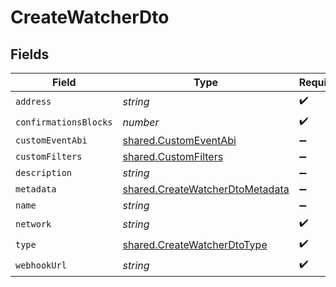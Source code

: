 # CreateWatcherDto


## Fields

| Field                                                                                     | Type                                                                                      | Required                                                                                  | Description                                                                               | Example                                                                                   |
| ----------------------------------------------------------------------------------------- | ----------------------------------------------------------------------------------------- | ----------------------------------------------------------------------------------------- | ----------------------------------------------------------------------------------------- | ----------------------------------------------------------------------------------------- |
| `address`                                                                                 | *string*                                                                                  | :heavy_check_mark:                                                                        | N/A                                                                                       | 0x298e760768c8481780397eE28A127eAd584df4ee                                                |
| `confirmationsBlocks`                                                                     | *number*                                                                                  | :heavy_check_mark:                                                                        | N/A                                                                                       | 0                                                                                         |
| `customEventAbi`                                                                          | [shared.CustomEventAbi](../../../sdk/models/shared/customeventabi.md)                     | :heavy_minus_sign:                                                                        | N/A                                                                                       |                                                                                           |
| `customFilters`                                                                           | [shared.CustomFilters](../../../sdk/models/shared/customfilters.md)                       | :heavy_minus_sign:                                                                        | N/A                                                                                       |                                                                                           |
| `description`                                                                             | *string*                                                                                  | :heavy_minus_sign:                                                                        | N/A                                                                                       | watcher tests                                                                             |
| `metadata`                                                                                | [shared.CreateWatcherDtoMetadata](../../../sdk/models/shared/createwatcherdtometadata.md) | :heavy_minus_sign:                                                                        | N/A                                                                                       |                                                                                           |
| `name`                                                                                    | *string*                                                                                  | :heavy_minus_sign:                                                                        | N/A                                                                                       | watcher tests                                                                             |
| `network`                                                                                 | *string*                                                                                  | :heavy_check_mark:                                                                        | N/A                                                                                       | polygon-mumbai                                                                            |
| `type`                                                                                    | [shared.CreateWatcherDtoType](../../../sdk/models/shared/createwatcherdtotype.md)         | :heavy_check_mark:                                                                        | N/A                                                                                       | ADDRESS_ACTIVITY                                                                          |
| `webhookUrl`                                                                              | *string*                                                                                  | :heavy_check_mark:                                                                        | N/A                                                                                       |                                                                                           |